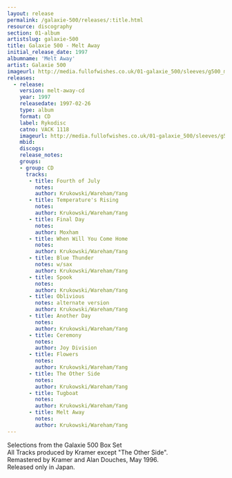 ```yaml
---
layout: release
permalink: /galaxie-500/releases/:title.html
resource: discography
section: 01-album
artistslug: galaxie-500
title: Galaxie 500 - Melt Away
initial_release_date: 1997
albumname: 'Melt Away'
artist: Galaxie 500
imageurl: http://media.fullofwishes.co.uk/01-galaxie_500/sleeves/g500_meltaway.jpg
releases:
  - release: 
    version: melt-away-cd
    year: 1997
    releasedate: 1997-02-26
    type: album
    format: CD
    label: Rykodisc
    catno: VACK 1118
    imageurl: http://media.fullofwishes.co.uk/01-galaxie_500/sleeves/g500_meltaway.jpg
    mbid: 
    discogs: 
    release_notes:
    groups:
    - group: CD
      tracks:
       - title: Fourth of July
         notes: 
         author: Krukowski/Wareham/Yang
       - title: Temperature's Rising
         notes: 
         author: Krukowski/Wareham/Yang
       - title: Final Day
         notes: 
         author: Moxham
       - title: When Will You Come Home
         notes: 
         author: Krukowski/Wareham/Yang
       - title: Blue Thunder
         notes: w/sax
         author: Krukowski/Wareham/Yang
       - title: Spook
         notes: 
         author: Krukowski/Wareham/Yang
       - title: Oblivious
         notes: alternate version
         author: Krukowski/Wareham/Yang
       - title: Another Day
         notes: 
         author: Krukowski/Wareham/Yang
       - title: Ceremony
         notes: 
         author: Joy Division
       - title: Flowers
         notes: 
         author: Krukowski/Wareham/Yang
       - title: The Other Side
         notes: 
         author: Krukowski/Wareham/Yang
       - title: Tugboat
         notes: 
         author: Krukowski/Wareham/Yang
       - title: Melt Away
         notes: 
         author: Krukowski/Wareham/Yang
---
```

Selections from the Galaxie 500 Box Set   
All Tracks produced by Kramer except "The Other Side".  
Remastered by Kramer and Alan Douches, May 1996.  
Released only in Japan.
